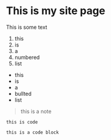# This is my site page

This is some text

1. this
2. is
2. a 
3. numbered
3. list

- this
- is 
- a 
- bullted
- list

> this is 
> a note

`this is code`

    this is a code block